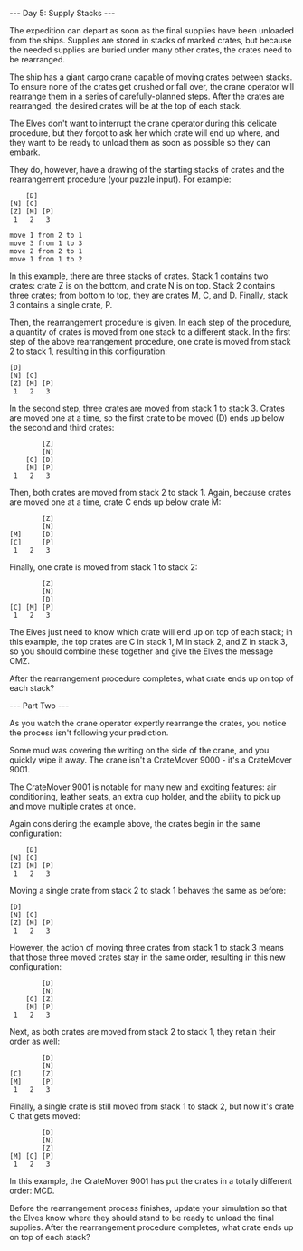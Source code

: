 --- Day 5: Supply Stacks ---

The expedition can depart as soon as the final supplies have been unloaded from the ships. Supplies are stored in stacks of marked crates, but because the needed supplies are buried under many other crates, the crates need to be rearranged.

The ship has a giant cargo crane capable of moving crates between stacks. To ensure none of the crates get crushed or fall over, the crane operator will rearrange them in a series of carefully-planned steps. After the crates are rearranged, the desired crates will be at the top of each stack.

The Elves don't want to interrupt the crane operator during this delicate procedure, but they forgot to ask her which crate will end up where, and they want to be ready to unload them as soon as possible so they can embark.

They do, however, have a drawing of the starting stacks of crates and the rearrangement procedure (your puzzle input). For example:

```
    [D]    
[N] [C]    
[Z] [M] [P]
 1   2   3 

move 1 from 2 to 1
move 3 from 1 to 3
move 2 from 2 to 1
move 1 from 1 to 2
```

In this example, there are three stacks of crates. Stack 1 contains two crates: crate Z is on the bottom, and crate N is on top. Stack 2 contains three crates; from bottom to top, they are crates M, C, and D. Finally, stack 3 contains a single crate, P.

Then, the rearrangement procedure is given. In each step of the procedure, a quantity of crates is moved from one stack to a different stack. In the first step of the above rearrangement procedure, one crate is moved from stack 2 to stack 1, resulting in this configuration:

```
[D]        
[N] [C]    
[Z] [M] [P]
 1   2   3
```

In the second step, three crates are moved from stack 1 to stack 3. Crates are moved one at a time, so the first crate to be moved (D) ends up below the second and third crates:

```
        [Z]
        [N]
    [C] [D]
    [M] [P]
 1   2   3
 ```

Then, both crates are moved from stack 2 to stack 1. Again, because crates are moved one at a time, crate C ends up below crate M:

```
        [Z]
        [N]
[M]     [D]
[C]     [P]
 1   2   3
 ```
 
Finally, one crate is moved from stack 1 to stack 2:

```
        [Z]
        [N]
        [D]
[C] [M] [P]
 1   2   3
 ```

The Elves just need to know which crate will end up on top of each stack; in this example, the top crates are C in stack 1, M in stack 2, and Z in stack 3, so you should combine these together and give the Elves the message CMZ.

After the rearrangement procedure completes, what crate ends up on top of each stack?


--- Part Two ---

As you watch the crane operator expertly rearrange the crates, you notice the process isn't following your prediction.

Some mud was covering the writing on the side of the crane, and you quickly wipe it away. The crane isn't a CrateMover 9000 - it's a CrateMover 9001.

The CrateMover 9001 is notable for many new and exciting features: air conditioning, leather seats, an extra cup holder, and the ability to pick up and move multiple crates at once.

Again considering the example above, the crates begin in the same configuration:

```
    [D]    
[N] [C]    
[Z] [M] [P]
 1   2   3
```

Moving a single crate from stack 2 to stack 1 behaves the same as before:

```
[D]        
[N] [C]    
[Z] [M] [P]
 1   2   3
```

However, the action of moving three crates from stack 1 to stack 3 means that those three moved crates stay in the same order, resulting in this new configuration:

```
        [D]
        [N]
    [C] [Z]
    [M] [P]
 1   2   3
```

Next, as both crates are moved from stack 2 to stack 1, they retain their order as well:

```
        [D]
        [N]
[C]     [Z]
[M]     [P]
 1   2   3
```

Finally, a single crate is still moved from stack 1 to stack 2, but now it's crate C that gets moved:

```
        [D]
        [N]
        [Z]
[M] [C] [P]
 1   2   3
 ```

In this example, the CrateMover 9001 has put the crates in a totally different order: MCD.

Before the rearrangement process finishes, update your simulation so that the Elves know where they should stand to be ready to unload the final supplies. After the rearrangement procedure completes, what crate ends up on top of each stack?